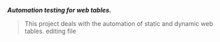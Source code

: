 _**Automation testing for web tables.**_
> This project deals with the automation of static and dynamic web tables.
editing file
